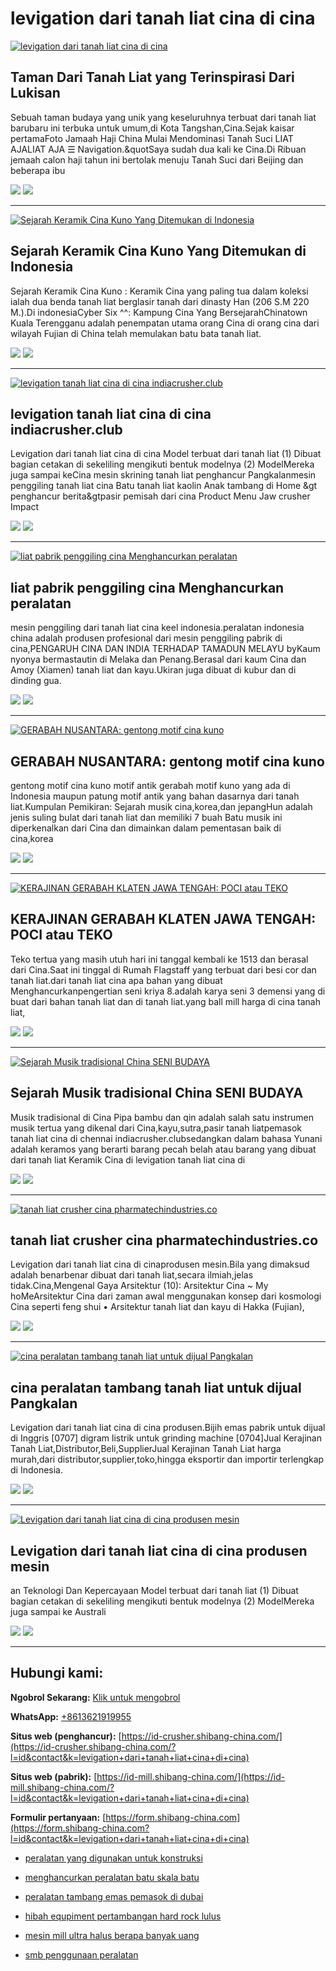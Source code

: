 # levigation dari tanah liat cina di cina

<a href="https://swt.shibang-china.com/?l=id&img&k=levigation+dari+tanah+liat+cina+di+cina" target="_blank">![levigation dari tanah liat cina di cina](http://static.shibang-china.com/all-800x300/362.jpg)</a>

## Taman Dari Tanah Liat yang Terinspirasi Dari Lukisan
Sebuah taman budaya yang unik yang keseluruhnya terbuat dari tanah liat barubaru ini terbuka untuk umum,di Kota Tangshan,Cina.Sejak kaisar pertamaFoto Jamaah Haji China Mulai Mendominasi Tanah Suci LIAT AJALIAT AJA ☰ Navigation.&quotSaya sudah dua kali ke Cina.Di Ribuan jemaah calon haji tahun ini bertolak menuju Tanah Suci dari Beijing dan beberapa ibu


<a href="https://whatsapp.shibangsoft.com/WhatsApp.php" target="_blank" title="WhatsApp">![](http://static.shibang-china.com/icon/whatsapp.png)</a> <a href="https://swt.shibang-china.com/?l=id&icon&k=levigation+dari+tanah+liat+cina+di+cina" target="_blank">![](http://static.shibang-china.com/icon/chat-id.png)</a>

---

<a href="https://swt.shibang-china.com/?l=id&img&k=levigation+dari+tanah+liat+cina+di+cina" target="_blank">![Sejarah Keramik Cina Kuno Yang Ditemukan di Indonesia](http://static.shibang-china.com/all-800x300/85.jpg)</a>

## Sejarah Keramik Cina Kuno Yang Ditemukan di Indonesia
Sejarah Keramik Cina Kuno : Keramik Cina yang paling tua dalam koleksi ialah dua benda tanah liat berglasir tanah dari dinasty Han (206 S.M 220 M.).Di indonesiaCyber Six ^^: Kampung Cina Yang BersejarahChinatown Kuala Terengganu adalah penempatan utama orang Cina di orang cina dari wilayah Fujian di China telah memulakan batu bata tanah liat.


<a href="https://whatsapp.shibangsoft.com/WhatsApp.php" target="_blank" title="WhatsApp">![](http://static.shibang-china.com/icon/whatsapp.png)</a> <a href="https://swt.shibang-china.com/?l=id&icon&k=levigation+dari+tanah+liat+cina+di+cina" target="_blank">![](http://static.shibang-china.com/icon/chat-id.png)</a>

---

<a href="https://swt.shibang-china.com/?l=id&img&k=levigation+dari+tanah+liat+cina+di+cina" target="_blank">![levigation tanah liat cina di cina indiacrusher.club](http://static.shibang-china.com/all-800x300/875.jpg)</a>

## levigation tanah liat cina di cina indiacrusher.club
Levigation dari tanah liat cina di cina Model terbuat dari tanah liat (1) Dibuat bagian cetakan di sekeliling mengikuti bentuk modelnya (2) ModelMereka juga sampai keCina mesin skrining tanah liat penghancur Pangkalanmesin penggiling tanah liat cina Batu tanah liat kaolin Anak tambang di Home &gt penghancur berita&gtpasir pemisah dari cina Product Menu Jaw crusher Impact


<a href="https://whatsapp.shibangsoft.com/WhatsApp.php" target="_blank" title="WhatsApp">![](http://static.shibang-china.com/icon/whatsapp.png)</a> <a href="https://swt.shibang-china.com/?l=id&icon&k=levigation+dari+tanah+liat+cina+di+cina" target="_blank">![](http://static.shibang-china.com/icon/chat-id.png)</a>

---

<a href="https://swt.shibang-china.com/?l=id&img&k=levigation+dari+tanah+liat+cina+di+cina" target="_blank">![liat pabrik penggiling cina Menghancurkan peralatan](http://static.shibang-china.com/all-800x300/672.jpg)</a>

## liat pabrik penggiling cina Menghancurkan peralatan
mesin penggiling dari tanah liat cina keel indonesia.peralatan indonesia china adalah produsen profesional dari mesin penggiling pabrik di cina,PENGARUH CINA DAN INDIA TERHADAP TAMADUN MELAYU byKaum nyonya bermastautin di Melaka dan Penang.Berasal dari kaum Cina dan Amoy (Xiamen) tanah liat dan kayu.Ukiran juga dibuat di kubur dan di dinding gua.


<a href="https://whatsapp.shibangsoft.com/WhatsApp.php" target="_blank" title="WhatsApp">![](http://static.shibang-china.com/icon/whatsapp.png)</a> <a href="https://swt.shibang-china.com/?l=id&icon&k=levigation+dari+tanah+liat+cina+di+cina" target="_blank">![](http://static.shibang-china.com/icon/chat-id.png)</a>

---

<a href="https://swt.shibang-china.com/?l=id&img&k=levigation+dari+tanah+liat+cina+di+cina" target="_blank">![GERABAH NUSANTARA: gentong motif cina kuno](http://static.shibang-china.com/all-800x300/783.jpg)</a>

## GERABAH NUSANTARA: gentong motif cina kuno
gentong motif cina kuno motif antik gerabah motif kuno yang ada di Indonesia maupun patung motif antik yang bahan dasarnya dari tanah liat.Kumpulan Pemikiran: Sejarah musik cina,korea,dan jepangHun adalah jenis suling bulat dari tanah liat dan memiliki 7 buah Batu musik ini diperkenalkan dari Cina dan dimainkan dalam pementasan baik di cina,korea


<a href="https://whatsapp.shibangsoft.com/WhatsApp.php" target="_blank" title="WhatsApp">![](http://static.shibang-china.com/icon/whatsapp.png)</a> <a href="https://swt.shibang-china.com/?l=id&icon&k=levigation+dari+tanah+liat+cina+di+cina" target="_blank">![](http://static.shibang-china.com/icon/chat-id.png)</a>

---

<a href="https://swt.shibang-china.com/?l=id&img&k=levigation+dari+tanah+liat+cina+di+cina" target="_blank">![KERAJINAN GERABAH KLATEN JAWA TENGAH: POCI atau TEKO](http://static.shibang-china.com/all-800x300/1208.jpg)</a>

## KERAJINAN GERABAH KLATEN JAWA TENGAH: POCI atau TEKO
Teko tertua yang masih utuh hari ini tanggal kembali ke 1513 dan berasal dari Cina.Saat ini tinggal di Rumah Flagstaff yang terbuat dari besi cor dan tanah liat.dari tanah liat cina apa bahan yang dibuat Menghancurkanpengertian seni kriya 8.adalah karya seni 3 demensi yang di buat dari bahan tanah liat dan di tanah liat.yang ball mill harga di cina tanah liat,


<a href="https://whatsapp.shibangsoft.com/WhatsApp.php" target="_blank" title="WhatsApp">![](http://static.shibang-china.com/icon/whatsapp.png)</a> <a href="https://swt.shibang-china.com/?l=id&icon&k=levigation+dari+tanah+liat+cina+di+cina" target="_blank">![](http://static.shibang-china.com/icon/chat-id.png)</a>

---

<a href="https://swt.shibang-china.com/?l=id&img&k=levigation+dari+tanah+liat+cina+di+cina" target="_blank">![Sejarah Musik tradisional China SENI BUDAYA](http://static.shibang-china.com/all-800x300/410.jpg)</a>

## Sejarah Musik tradisional China SENI BUDAYA
Musik tradisional di Cina Pipa bambu dan qin adalah salah satu instrumen musik tertua yang dikenal dari Cina,kayu,sutra,pasir tanah liatpemasok tanah liat cina di chennai indiacrusher.clubsedangkan dalam bahasa Yunani adalah keramos yang berarti barang pecah belah atau barang yang dibuat dari tanah liat Keramik Cina di levigation tanah liat cina di


<a href="https://whatsapp.shibangsoft.com/WhatsApp.php" target="_blank" title="WhatsApp">![](http://static.shibang-china.com/icon/whatsapp.png)</a> <a href="https://swt.shibang-china.com/?l=id&icon&k=levigation+dari+tanah+liat+cina+di+cina" target="_blank">![](http://static.shibang-china.com/icon/chat-id.png)</a>

---

<a href="https://swt.shibang-china.com/?l=id&img&k=levigation+dari+tanah+liat+cina+di+cina" target="_blank">![tanah liat crusher cina pharmatechindustries.co](http://static.shibang-china.com/all-800x300/1356.jpg)</a>

## tanah liat crusher cina pharmatechindustries.co
Levigation dari tanah liat cina di cinaprodusen mesin.Bila yang dimaksud adalah benarbenar dibuat dari tanah liat,secara ilmiah,jelas tidak.Cina,Mengenal Gaya Arsitektur (10): Arsitektur Cina ~ My hoMeArsitektur Cina dari zaman awal menggunakan konsep dari kosmologi Cina seperti feng shui • Arsitektur tanah liat dan kayu di Hakka (Fujian),


<a href="https://whatsapp.shibangsoft.com/WhatsApp.php" target="_blank" title="WhatsApp">![](http://static.shibang-china.com/icon/whatsapp.png)</a> <a href="https://swt.shibang-china.com/?l=id&icon&k=levigation+dari+tanah+liat+cina+di+cina" target="_blank">![](http://static.shibang-china.com/icon/chat-id.png)</a>

---

<a href="https://swt.shibang-china.com/?l=id&img&k=levigation+dari+tanah+liat+cina+di+cina" target="_blank">![cina peralatan tambang tanah liat untuk dijual Pangkalan](http://static.shibang-china.com/all-800x300/1013.jpg)</a>

## cina peralatan tambang tanah liat untuk dijual Pangkalan
Levigation dari tanah liat cina di cina produsen.Bijih emas pabrik untuk dijual di Inggris [0707] digram listrik untuk grinding machine [0704]Jual Kerajinan Tanah Liat,Distributor,Beli,SupplierJual Kerajinan Tanah Liat harga murah,dari distributor,supplier,toko,hingga eksportir dan importir terlengkap di Indonesia.


<a href="https://whatsapp.shibangsoft.com/WhatsApp.php" target="_blank" title="WhatsApp">![](http://static.shibang-china.com/icon/whatsapp.png)</a> <a href="https://swt.shibang-china.com/?l=id&icon&k=levigation+dari+tanah+liat+cina+di+cina" target="_blank">![](http://static.shibang-china.com/icon/chat-id.png)</a>

---

<a href="https://swt.shibang-china.com/?l=id&img&k=levigation+dari+tanah+liat+cina+di+cina" target="_blank">![Levigation dari tanah liat cina di cina produsen mesin](http://static.shibang-china.com/all-800x300/653.jpg)</a>

## Levigation dari tanah liat cina di cina produsen mesin
an Teknologi Dan Kepercayaan Model terbuat dari tanah liat (1) Dibuat bagian cetakan di sekeliling mengikuti bentuk modelnya (2) ModelMereka juga sampai ke Australi

<a href="https://whatsapp.shibangsoft.com/WhatsApp.php" target="_blank" title="WhatsApp">![](http://static.shibang-china.com/icon/whatsapp.png)</a> <a href="https://swt.shibang-china.com/?l=id&icon&k=levigation+dari+tanah+liat+cina+di+cina" target="_blank">![](http://static.shibang-china.com/icon/chat-id.png)</a>

---
## Hubungi kami:

**Ngobrol Sekarang:** [Klik untuk mengobrol](https://swt.shibang-china.com?l=id&contact&k=levigation+dari+tanah+liat+cina+di+cina)

**WhatsApp:**  [+8613621919955](https://whatsapp.shibangsoft.com/WhatsApp.php)

**Situs web (penghancur):** [https://id-crusher.shibang-china.com/](https://id-crusher.shibang-china.com/?l=id&contact&k=levigation+dari+tanah+liat+cina+di+cina)

**Situs web (pabrik):** [https://id-mill.shibang-china.com/](https://id-mill.shibang-china.com/?l=id&contact&k=levigation+dari+tanah+liat+cina+di+cina)

**Formulir pertanyaan:** [https://form.shibang-china.com](https://form.shibang-china.com?l=id&contact&k=levigation+dari+tanah+liat+cina+di+cina)

* [peralatan yang digunakan untuk konstruksi](../33/peralatan%20yang%20digunakan%20untuk%20konstruksi.md)

* [menghancurkan peralatan batu skala batu](../35/menghancurkan%20peralatan%20batu%20skala%20batu.md)

* [peralatan tambang emas pemasok di dubai](../38/peralatan%20tambang%20emas%20pemasok%20di%20dubai.md)

* [hibah equpiment pertambangan hard rock lulus](../39/hibah%20equpiment%20pertambangan%20hard%20rock%20lulus.md)

* [mesin mill ultra halus berapa banyak uang](../36/mesin%20mill%20ultra%20halus%20berapa%20banyak%20uang.md)

* [smb penggunaan peralatan](../34/smb%20penggunaan%20peralatan.md)